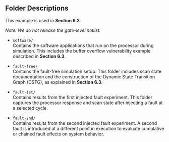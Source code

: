 ## Folder Descriptions

This example is used in **Section 6.3**.

*Note: We do not release the gate-level netlist.*

- `software/`  
  Contains the software applications that run on the processor during simulation. This includes the buffer overflow vulnerability example described in **Section 6.3**.

- `fault-free/`  
  Contains the fault-free simulation setup. This folder includes scan state documentation and the construction of the Dynamic State Transition Graph (DSTG), as explained in **Section 6.3**.

- `fault-1st/`  
  Contains results from the first injected fault experiment. This folder captures the processor response and scan state after injecting a fault at a selected cycle.

- `fault-2nd/`  
  Contains results from the second injected fault experiment. A second fault is introduced at a different point in execution to evaluate cumulative or chained fault effects on system behavior.
